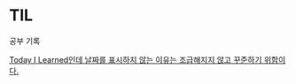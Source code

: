 # TIL
공부 기록

<a href="https://github.com/namjunemy/TIL">
Today I Learned인데 날짜를 표시하지 않는 이유는 조급해지지 않고 꾸준하기 위함이다.
</a>
